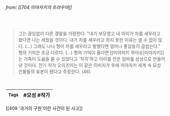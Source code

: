
###### from: [[704 미야자키의 트라우마]]

<br/>

>그는 끊임없이 다른 결말을 가정한다. "내가 부모였고 내 아이가 차를 세우라고 했다면 나는 세웠을 것이다. 내가 차를 세우라고 하지 못한 이유는 셀 수 없이 많다. (...) 그래도 나나 형이 차를 세우라고 말했다면 얼마나 좋았을지 곱씹는다." 
>형의 기억은 조금 다르다. (...) 형의 기억이 옳다면 [[미야자키 하야오|미야자키]]는 가족이 도움을 줄 수 있었다고 '착각'하고 아이를 안은 엄마를 상상으로 만들어낸 것이다. 전기 작가 오이즈미는 이 같은 이미지가 후에 미야자키 세계 속 모성 인물들의 표본이 됐다고 주장한다. (46) 

<br/>

| <small> Tags </small> | #모성 #작가  |
| --- | --- |

[[409 '과거의 구원'이란 사건이 된 사고]]
